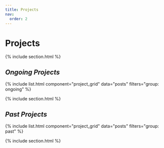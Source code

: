 ```yaml
---
title: Projects
nav:
  order: 2
---
```


# <i class="fas fa-lightbulb"></i> **Projects**


{% include section.html %}

## <i class="fas fa-paper-plane"></i> *Ongoing Projects*
{% include list.html 
component="project_grid" 
data="posts" 
filters="group: ongoing" %}

{% include section.html %}

## <i class="far fa-paper-plane"></i> *Past Projects*
{% include list.html 
component="project_grid" 
data="posts" 
filters="group: past" %}

{% include section.html %}




